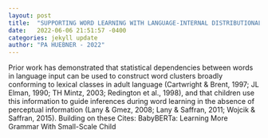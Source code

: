```yaml
---
layout: post
title:  "SUPPORTING WORD LEARNING WITH LANGUAGE-INTERNAL DISTRIBUTIONAL STATISTICS: A PLACE FOR THE RECURRENT NEURAL NETWORK "
date:   2022-06-06 21:51:57 -0400
categories: jekyll update
author: "PA HUEBNER - 2022"
---
```

Prior work has demonstrated that statistical dependencies between words in language input can be used to construct word clusters broadly conforming to lexical classes in adult language (Cartwright & Brent, 1997; JL Elman, 1990; TH Mintz, 2003; Redington et al., 1998), and that children use this information to guide inferences during word learning in the absence of perceptual information (Lany & Gmez, 2008; Lany & Saffran, 2011; Wojcik & Saffran, 2015). Building on these  Cites: BabyBERTa: Learning More Grammar With Small-Scale Child